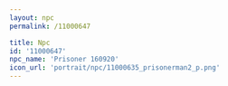 ```yaml
---
layout: npc
permalink: /11000647

title: Npc
id: '11000647'
npc_name: 'Prisoner 160920'
icon_url: 'portrait/npc/11000635_prisonerman2_p.png'
---
```

